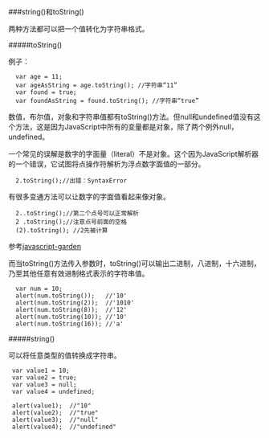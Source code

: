 ###string()和toString()

两种方法都可以把一个值转化为字符串格式。

#####toString()
  
 例子： 
 
      var age = 11;
      var ageAsString = age.toString(); //字符串“11”
      var found = true;
      var foundAsString = found.toString(); //字符串“true”
 
 数值，布尔值，对象和字符串值都有toString()方法。但null和undefined值没有这个方法，这是因为JavaScript中所有的变量都是对象，除了两个例外null，undefined。
 
 一个常见的误解是数字的字面量（literal）不是对象。这个因为JavaScript解析器的一个错误，它试图将点操作符解析为浮点数字面值的一部分。
 
      2.toString();//出错：SyntaxError
      
   有很多变通方法可以让数字的字面值看起来像对象。
      
      2..toString();//第二个点号可以正常解析
      2 .toString();//注意点号前面的空格
      (2).toString(); //2先被计算
      
  参考[javascript-garden](http://bonsaiden.github.io/JavaScript-Garden/zh/#object)
 
 而当toString()方法传入参数时，toString()可以输出二进制，八进制，十六进制，乃至其他任意有效进制格式表示的字符串值。
 
      var num = 10;
      alert(num.toString());   //'10'
      alert(num.toString(2));  //'1010'      
      alert(num.toString(8));  //'12'
      alert(num.toString(10)); //'10'
      alert(num.toString(16)); //'a'
    
#####string()

可以将任意类型的值转换成字符串。

     var value1 = 10;
     var value2 = true;
     var value3 = null;
     var value4 = undefined; 
     
     alert(value1);  //"10"
     alert(value2);  //"true"
     alert(value3);  //"null"
     alert(value4);  //"undefined"
     
 